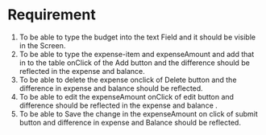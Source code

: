 # Requirement

1. To be able to type the budget into the text Field and it should be visible in the Screen.
1. To be able to type the expense-item and expenseAmount and add that in to the table onClick of the Add button and the difference should be reflected in the expense and balance.
1. To be able to delete the expense onclick of Delete button and the difference in expense and balance should be reflected.
1. To be able to edit the expenseAmount onClick of edit button and difference should be reflected in the expense and balance .
1. To be able to Save the change in the expenseAmount on click of submit button and difference in expense and Balance should be reflected.
